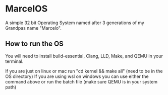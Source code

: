 # MarcelOS
A simple 32 bit Operating System named after 3 generations of my Grandpas name "Marcelo".

## How to run the OS
You will need to install build-essential, Clang, LLD, Make, and QEMU in your terminal.

If you are just on linux or mac run "cd kernel && make all" (need to be in the OS directory)
If you are using wsl on windows you can use either the command above or run the batch file (make sure QEMU is in your system path)